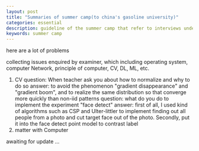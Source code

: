 ```yaml
---
layout: post
title: "Summaries of summer camp(to china's gasoline university)"
categories: essential
description: guideline of the summer camp that refer to interviews undergraduate
keywords: summer camp
---
```

here are a lot of problems
<!--more-->
collecting issues enquired by examiner, which including operating system, computer Network, principle of computer, CV, DL, ML, etc.

1. CV
   question: When teacher ask you about how to normalize and why to do so
   answer: to avoid the phenomenon "gradient disappearance" and "gradient boom", and to realize the same distribution so that converge more quickly than non-iid patterns
   question: what do you do to implement the experiment "face detect"
   answer: first of all, I used kind of algorithms such as CSP and Ulter-littler to implement finding out all people from a photo and cut target face out of the photo. Secondly, put it into the face detect point model to contrast label
2. matter with Computer

awaiting for update …
